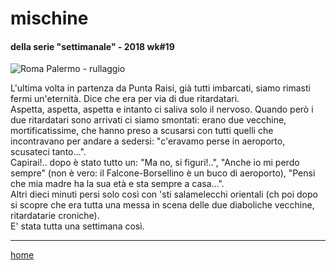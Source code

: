 # mischine  

#### della serie "settimanale" - 2018 wk#19 
![](https://drive.google.com/uc?id=1IFpGz_uwuor74tkg0G_k9L-VE8EhynFD "Roma Palermo - rullaggio")  
<!--- interarete017.png --->  

L'ultima volta in partenza da Punta Raisi, già tutti imbarcati, siamo rimasti fermi un'eternità. Dice che era per via di due ritardatari.  
Aspetta, aspetta, aspetta e intanto ci saliva solo il nervoso. Quando però i due ritardatari sono arrivati ci siamo smontati:  erano due vecchine, mortificatissime, che hanno preso a scusarsi con tutti quelli che incontravano per andare a sedersi: "c'eravamo perse in aeroporto, scusateci tanto...".  
Capirai!.. dopo è stato tutto un: "Ma no, si figuri!..",  "Anche io mi perdo sempre" (non è vero: il Falcone-Borsellino è un buco di aeroporto), "Pensi che mia madre ha la sua età e sta sempre a casa...".  
Altri dieci minuti persi solo così con 'sti salamelecchi orientali (ch poi dopo si scopre che era tutta una messa in scena delle due diaboliche vecchine, ritardatarie croniche).  
E' stata tutta una settimana così.     

---  
[home](/interarete.md)